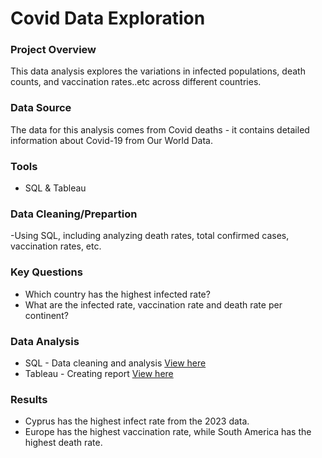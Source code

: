 # Covid Data Exploration

### Project Overview
This data analysis explores the variations in infected populations, death counts, and vaccination rates..etc across different countries.

### Data Source
The data for this analysis comes from Covid deaths - it contains detailed information about Covid-19 from Our World Data.

### Tools
- SQL & Tableau

### Data Cleaning/Prepartion 
-Using SQL, including analyzing death rates, total confirmed cases, vaccination rates, etc.

### Key Questions
- Which country has the highest infected rate? 
- What are the infected rate, vaccination rate and death rate per continent?
### Data Analysis
- SQL - Data cleaning and analysis [View here](https://github.com/ChunLinKuo/Covid-Data-Exploration/blob/main/Covid%20exploration.sql)
- Tableau - Creating report [View here](https://public.tableau.com/app/profile/chun.lin.kuo/viz/Book1_17083709568960/Dashboard2)

### Results
- Cyprus has the highest infect rate from the 2023 data.
- Europe has the highest vaccination rate, while South America has the highest death rate. 
  
